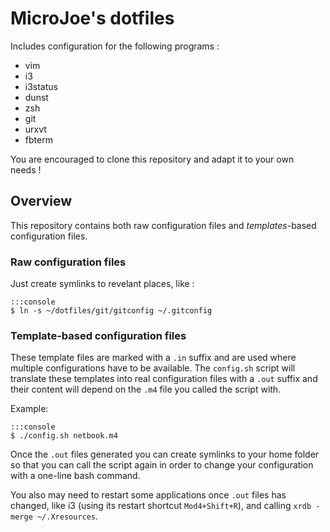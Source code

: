 # MicroJoe's dotfiles

Includes configuration for the following programs :

 * vim
 * i3
 * i3status
 * dunst
 * zsh
 * git
 * urxvt
 * fbterm

You are encouraged to clone this repository and adapt it to your own needs !

## Overview

This repository contains both raw configuration files and *templates*-based
configuration files.

### Raw configuration files

Just create symlinks to revelant places, like :

    :::console
    $ ln -s ~/dotfiles/git/gitconfig ~/.gitconfig

### Template-based configuration files

These template files are marked with a `.in` suffix and are used where multiple
configurations have to be available. The `config.sh` script will translate
these templates into real configuration files with a `.out` suffix and their
content will depend on the `.m4` file you called the script with.

Example:

    :::console
    $ ./config.sh netbook.m4

Once the `.out` files generated you can create symlinks to your home folder so
that you can call the script again in order to change your configuration with a
one-line bash command.

You also may need to restart some applications once `.out` files has changed,
like i3 (using its restart shortcut `Mod4+Shift+R`), and calling
`xrdb -merge ~/.Xresources`.
